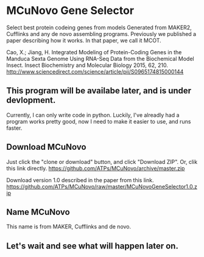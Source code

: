 # MCuNovo Gene Selector
Select best protein codeing genes  from models Generated from MAKER2, Cufflinks and any de novo assembling programs. Previously we published a paper describing how it works. In that paper, we call it MCOT.
 
Cao, X.; Jiang, H. Integrated Modeling of Protein-Coding Genes in the Manduca Sexta Genome Using RNA-Seq Data from the Biochemical Model Insect. Insect Biochemistry and Molecular Biology 2015, 62, 210.
http://www.sciencedirect.com/science/article/pii/S0965174815000144

## This program will be availabe later, and is under devlopment.
Currently, I can only write code in python. Luckily, I've alreadly had a program works pretty good, now I need to make it easier to use, and runs faster.

## Download MCuNovo
Just click the "clone or download" button, and click "Download ZIP".
Or, clik this link directly.
https://github.com/ATPs/MCuNovo/archive/master.zip

Download version 1.0 described in the paper from this link.
https://github.com/ATPs/MCuNovo/raw/master/MCuNovoGeneSelector1.0.zip

## Name MCuNovo
This name is from MAKER, Cufflinks and de novo.

## Let's wait and see what will happen later on.
